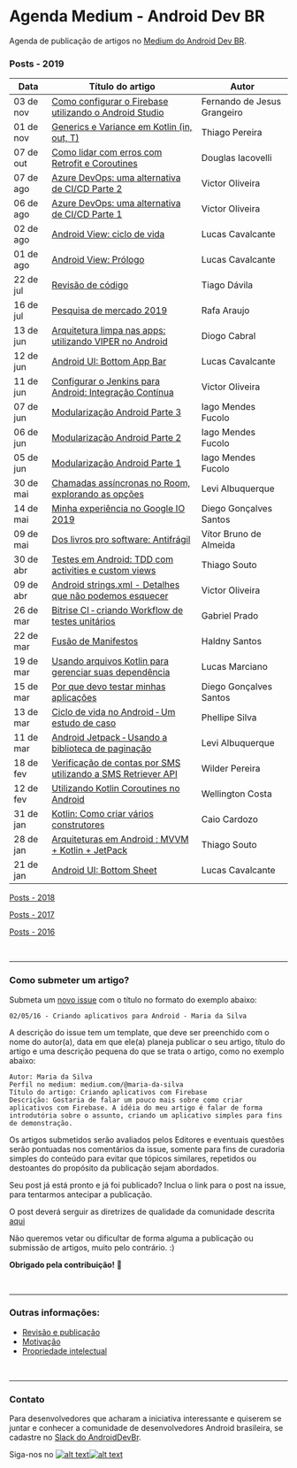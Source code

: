 # Agenda Medium - Android Dev BR

Agenda de publicação de artigos no [Medium do Android Dev BR](http://medium.com/android-dev-br).

### Posts - 2019
 Data | Título do artigo | Autor 
 ---- | ---------------- | ----- 
03 de nov | [Como configurar o Firebase utilizando o Android Studio](https://medium.com/android-dev-br/como-configurar-firebase-utilizando-o-android-studio-f58aca8aef0d) | Fernando de Jesus Grangeiro
01 de nov | [Generics e Variance em Kotlin (in, out, T)](https://medium.com/android-dev-br/generics-e-variance-em-kotlin-in-out-t-ca5ca07c9fc5) | Thiago Pereira
07 de out | [Como lidar com erros com Retrofit e Coroutines](https://medium.com/android-dev-br/como-lidar-com-erros-com-retrofit-e-coroutines-7b5af3ce3ef) | Douglas Iacovelli
07 de ago | [Azure DevOps: uma alternativa de CI/CD Parte 2](https://medium.com/android-dev-br/explorando-o-azure-devops-como-uma-alternativa-de-ci-cd-para-um-aplicativo-android-parte-2-3cd97f9d3a63) | Victor Oliveira
06 de ago | [Azure DevOps: uma alternativa de CI/CD Parte 1](https://medium.com/android-dev-br/explorando-o-azure-devops-como-uma-alternativa-de-ci-cd-para-um-aplicativo-android-parte-1-d9ba1af07117) | Victor Oliveira
02 de ago | [Android View: ciclo de vida](https://medium.com/android-dev-br/android-view-ciclo-de-vida-2e228356d955) | Lucas Cavalcante
01 de ago | [Android View: Prólogo](https://medium.com/android-dev-br/android-view-pr%C3%B3logo-d44a89c14fd1) | Lucas Cavalcante
22 de jul | [Revisão de código](https://medium.com/android-dev-br/revis%C3%A3o-de-c%C3%B3digo-7dc6a9eecb21) | Tiago Dávila
16 de jul | [Pesquisa de mercado 2019](https://medium.com/android-dev-br/pesquisa-de-mercado-2019-feb530018283) | Rafa Araujo
13 de jun | [Arquitetura limpa nas apps: utilizando VIPER no Android](https://medium.com/android-dev-br/arquitetura-limpa-nas-apps-utilizando-viper-no-android-f39e51b44723) | Diogo Cabral
12 de jun | [Android UI: Bottom App Bar](https://medium.com/android-dev-br/android-ui-bottom-app-bar-e3630e581a2b) | Lucas Cavalcante
11 de jun | [Configurar o Jenkins para Android: Integração Contínua](https://medium.com/android-dev-br/configurar-o-jenkins-para-android-integra%C3%A7%C3%A3o-cont%C3%ADnua-a2f8a18516f6) | Victor Oliveira
07 de jun | [Modularização Android Parte 3](https://medium.com/android-dev-br/modulariza%C3%A7%C3%A3o-android-parte-3-22622ae7d162) | Iago Mendes Fucolo
06 de jun | [Modularização Android Parte 2](https://medium.com/android-dev-br/modulariza%C3%A7%C3%A3o-android-parte-2-aab52b903d90) | Iago Mendes Fucolo
05 de jun | [Modularização Android Parte 1](https://medium.com/android-dev-br/modulariza%C3%A7%C3%A3o-android-parte-1-b69b509571c9) | Iago Mendes Fucolo
30 de mai | [Chamadas assíncronas no Room, explorando as opções](https://medium.com/android-dev-br/chamadas-ass%C3%ADncronas-no-room-explorando-as-op%C3%A7%C3%B5es-rx-livedata-e-coroutines-215c235b26a1) | Levi Albuquerque
14 de mai | [Minha experiência no Google IO 2019](https://medium.com/android-dev-br/minha-experi%C3%AAncia-no-google-io-2019-3462a0b2a72a) | Diego Gonçalves Santos
09 de mai | [Dos livros pro software: Antifrágil](https://medium.com/android-dev-br/dos-livros-pro-software-antifr%C3%A1gil-9ac6c68af4d8) | Vítor Bruno de Almeida
30 de abr | [Testes em Android: TDD com activities e custom views](https://medium.com/android-dev-br/testes-em-android-test-driven-development-com-activities-e-custom-views-24d08dccd11a) | Thiago Souto
09 de abr | [Android strings.xml - Detalhes que não podemos esquecer](https://medium.com/android-dev-br/android-string-xml-detalhes-que-n%C3%A3o-podemos-esquecer-2c4fb57f9bd) | Victor Oliveira
26 de mar | [Bitrise CI - criando Workflow de testes unitários](https://medium.com/android-dev-br/bitrise-ci-criando-workflow-de-testes-unit%C3%A1rios-com-cobertura-de-c%C3%B3digo-1e7ed648a86b) | Gabriel Prado
22 de mar | [Fusão de Manifestos](https://medium.com/android-dev-br/fus%C3%A3o-de-manifestos-como-s%C3%A3o-aplicadas-regras-para-gerar-um-%C3%BAnico-arquivo-androidmanifest-xml-f7a9ff0fafa7) | Haldny Santos
19 de mar | [Usando arquivos Kotlin para gerenciar suas dependência](https://medium.com/android-dev-br/usando-arquivos-kotlin-para-gerenciar-suas-depend%C3%AAncia-b61d2480a501) | Lucas Marciano
15 de mar | [Por que devo testar minhas aplicações](https://medium.com/android-dev-br/por-que-devo-testar-minhas-aplica%C3%A7%C3%B5es-3c169716d714) | Diego Gonçalves Santos
13 de mar | [Ciclo de vida no Android - Um estudo de caso](https://medium.com/android-dev-br/ciclo-de-vida-no-android-um-estudo-de-caso-65d59398ab6f) | Phellipe Silva
11 de mar | [Android Jetpack - Usando a biblioteca de paginação](https://medium.com/android-dev-br/android-jetpack-usando-a-biblioteca-de-pagina%C3%A7%C3%A3o-e29e570db1b5) | Levi Albuquerque
18 de fev | [Verificação de contas por SMS utilizando a SMS Retriever API](https://medium.com/android-dev-br/verifica%C3%A7%C3%A3o-de-contas-por-sms-utilizando-a-sms-retriever-api-ce501d57d592) | Wilder Pereira
12 de fev | [Utilizando Kotlin Coroutines no Android](https://medium.com/android-dev-br/utilizando-kotlin-coroutines-no-android-c73fcda71e27) | Wellington Costa
31 de jan | [Kotlin: Como criar vários construtores](https://medium.com/android-dev-br/kotlin-como-criar-v%C3%A1rios-construtores-e6d84759c5b3) | Caio Cardozo
28 de jan | [Arquiteturas em Android : MVVM + Kotlin + JetPack](https://medium.com/android-dev-br/arquiteturas-em-android-mvvm-kotlin-android-architecture-components-databinding-lifecycle-d5e7a9023cf3) | Thiago Souto
21 de jan | [Android UI: Bottom Sheet](https://medium.com/android-dev-br/android-ui-bottom-sheet-4709cad826d2) | Lucas Cavalcante

[Posts - 2018](https://github.com/androiddevbr/agenda-medium/blob/master/_historico/2018.md)

[Posts - 2017](https://github.com/androiddevbr/agenda-medium/blob/master/_historico/2017.md)

[Posts - 2016](https://github.com/androiddevbr/agenda-medium/blob/master/_historico/2016.md)

<br>

------------


### Como submeter um artigo?

Submeta um [novo issue](https://github.com/androiddevbr/agenda-medium/issues/new) com o título no formato do exemplo abaixo:

    02/05/16 - Criando aplicativos para Android - Maria da Silva

A descrição do issue tem um template, que deve ser preenchido com o nome do autor(a), data em que ele(a) planeja publicar o seu artigo, título do artigo e uma descrição pequena do que se trata o artigo, como no exemplo abaixo:

    Autor: Maria da Silva
    Perfil no medium: medium.com/@maria-da-silva
    Título do artigo: Criando aplicativos com Firebase
    Descrição: Gostaria de falar um pouco mais sobre como criar aplicativos com Firebase. A idéia do meu artigo é falar de forma introdutória sobre o assunto, criando um aplicativo simples para fins de demonstração.
    
Os artigos submetidos serão avaliados pelos Editores e eventuais questões serão pontuadas nos comentários da issue, somente para fins de curadoria simples do conteúdo para evitar que tópicos similares, repetidos ou destoantes do propósito da publicação sejam abordados.

Seu post já está pronto e já foi publicado? Inclua o link para o post na issue, para tentarmos antecipar a publicação.

O post deverá serguir as diretrizes de qualidade da comunidade descrita [aqui](https://github.com/androiddevbr/agenda-medium/blob/master/guideline.md)

Não queremos vetar ou dificultar de forma alguma a publicação ou submissão de artigos, muito pelo contrário. :) 


**Obrigado pela contribuição!** :tada:

<br>

------------


### Outras informações:

* [Revisão e publicação](https://github.com/androiddevbr/agenda-medium/blob/master/_info/revisao.md)
* [Motivação](https://github.com/androiddevbr/agenda-medium/blob/master/_info/motivacao.md)
* [Propriedade intelectual](https://github.com/androiddevbr/agenda-medium/blob/master/_info/propriedade.md)

<br>

------------


### Contato
Para desenvolvedores que acharam a iniciativa interessante e quiserem se juntar e conhecer a comunidade de desenvolvedores Android brasileira, se cadastre no [Slack do AndroidDevBr](http://slack.androiddevbr.org/).

Siga-nos no [![alt text][1.1]][1][![alt text][2.1]][2]

[1.1]: http://i.imgur.com/wWzX9uB.png (twitter icon with padding)
[2.1]: http://i.imgur.com/9I6NRUm.png (github icon with padding)

[1]: http://www.twitter.com/AndroidDevBrOrg
[2]: https://github.com/androiddevbr

